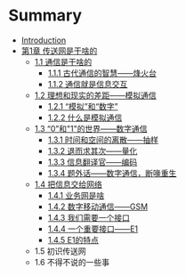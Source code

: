 # Summary

* [Introduction](README.md)
* [第1章 传送网是干啥的](di-1-zhang-chuan-song-wang-shi-gan-sha-de.md)
  * [1.1 通信是干啥的](di-1-zhang-chuan-song-wang-shi-gan-sha-de/11-tong-xin-shi-gan-sha-de.md)
    * [1.1.1 古代通信的智慧——烽火台](di-1-zhang-chuan-song-wang-shi-gan-sha-de/11-tong-xin-shi-gan-sha-de/111-gu-dai-tong-xin-de-zhi-hui-2014-2014-feng-huo-tai.md)
    * [1.1.2 通信就是信息交互](di-1-zhang-chuan-song-wang-shi-gan-sha-de/11-tong-xin-shi-gan-sha-de/112-tong-xin-jiu-shi-xin-xi-jiao-hu.md)
  * [1.2 理想和现实的差距——模拟通信](di-1-zhang-chuan-song-wang-shi-gan-sha-de/12-li-xiang-he-xian-shi-de-cha-ju-2014-2014-mo-ni-tong-xin.md)
    * [1.2.1 “模拟”和“数字”](di-1-zhang-chuan-song-wang-shi-gan-sha-de/12-li-xiang-he-xian-shi-de-cha-ju-2014-2014-mo-ni-tong-xin/121-201c-mo-ni-201d-he-201c-shu-zi-201d.md)
    * [1.2.2 什么是模拟通信](di-1-zhang-chuan-song-wang-shi-gan-sha-de/12-li-xiang-he-xian-shi-de-cha-ju-2014-2014-mo-ni-tong-xin/122-shi-yao-shi-mo-ni-tong-xin.md)
  * [1.3 “0”和"1"的世界——数字通信](di-1-zhang-chuan-song-wang-shi-gan-sha-de/13-0201d-548c22-1-de-shi-jie-2014-2014-shu-zi-tong-xin.md)
    * [1.3.1 时间和空间的离散——抽样](di-1-zhang-chuan-song-wang-shi-gan-sha-de/13-0201d-548c22-1-de-shi-jie-2014-2014-shu-zi-tong-xin/131-shi-jian-he-kong-jian-de-li-san-2014-2014-chou-yang.md)
    * [1.3.2 退而求其次——量化](di-1-zhang-chuan-song-wang-shi-gan-sha-de/13-0201d-548c22-1-de-shi-jie-2014-2014-shu-zi-tong-xin/132-tui-er-qiu-qi-ci-2014-2014-liang-hua.md)
    * [1.3.3 信息翻译官——编码](di-1-zhang-chuan-song-wang-shi-gan-sha-de/13-0201d-548c22-1-de-shi-jie-2014-2014-shu-zi-tong-xin/133-xin-xi-fan-yi-guan-2014-2014-bian-ma.md)
    * [1.3.4 题外话——数字通信，断喙重生](di-1-zhang-chuan-song-wang-shi-gan-sha-de/13-0201d-548c22-1-de-shi-jie-2014-2014-shu-zi-tong-xin/134-ti-wai-hua-2014-2014-shu-zi-tong-xin-ff0c-duan-hui-zhong-sheng.md)
  * [1.4 把信息交给网络](di-1-zhang-chuan-song-wang-shi-gan-sha-de/14-ba-xin-xi-jiao-gei-wang-luo.md)
    * [1.4.1 业务网是啥](di-1-zhang-chuan-song-wang-shi-gan-sha-de/14-ba-xin-xi-jiao-gei-wang-luo/141-ye-wu-wang-shi-sha.md)
    * [1.4.2 数字移动通信——GSM](di-1-zhang-chuan-song-wang-shi-gan-sha-de/14-ba-xin-xi-jiao-gei-wang-luo/142-shu-zi-yi-dong-tong-xin-2014-2014-gsm.md)
    * [1.4.3 我们需要一个接口](di-1-zhang-chuan-song-wang-shi-gan-sha-de/14-ba-xin-xi-jiao-gei-wang-luo/143-wo-men-xu-yao-yi-ge-jie-kou.md)
    * [1.4.4 一个重要接口——E1](di-1-zhang-chuan-song-wang-shi-gan-sha-de/14-ba-xin-xi-jiao-gei-wang-luo/144-yi-ge-zhong-yao-jie-kou-2014-2014-e1.md)
    * [1.4.5 E1的特点](di-1-zhang-chuan-song-wang-shi-gan-sha-de/14-ba-xin-xi-jiao-gei-wang-luo/145-e1de-te-dian.md)
  * 1.5 初识传送网
  * 1.6 不得不说的一些事

